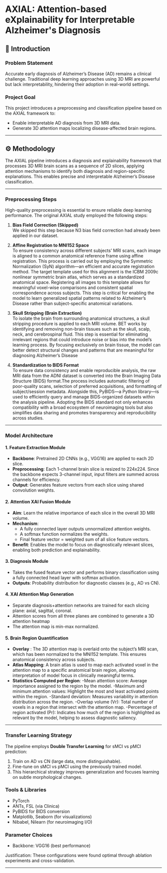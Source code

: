 # AXIAL: Attention-based eXplainability for Interpretable Alzheimer's Diagnosis

## 🧠 Introduction

### Problem Statement
Accurate early diagnosis of Alzheimer’s Disease (AD) remains a clinical challenge. Traditional deep learning approaches using 3D MRI are powerful but lack interpretability, hindering their adoption in real-world settings.

### Project Goal
This project introduces a preprocessing and classification pipeline based on the AXIAL framework to:
- Enable interpretable AD diagnosis from 3D MRI data.
- Generate 3D attention maps localizing disease-affected brain regions.

---


## ⚙️ Methodology


The AXIAL pipeline introduces a diagnosis and explainability framework that processes 3D MRI brain scans as a sequence of 2D slices, applying attention mechanisms to identify both diagnosis and region-specific explanations. This enables precise and interpretable Alzheimer’s Disease classification.

---

### Preprocessing Steps

High-quality preprocessing is essential to ensure reliable deep learning performance. The original AXIAL study employed the following steps:

1. **Bias Field Correction (Skipped)**  
   We skipped this step because N3 bias field correction had already been applied in our dataset.

2. **Affine Registration to MNI152 Space**  
   To ensure consistency across different subjects’ MRI scans, each image is aligned to a common anatomical reference frame using affine registration. This  process is carried out by employing the Symmetric Normalization (SyN) algorithm—an efficient and accurate registration method. The target template used for this alignment is the ICBM 2009c nonlinear symmetric brain atlas, which serves as a standardized anatomical space. Registering all images to this template allows for meaningful voxel-wise comparisons and consistent spatial correspondence across subjects. This step is critical for enabling the model to learn generalized spatial patterns related to Alzheimer’s Disease rather than subject-specific anatomical variations.

3. **Skull Stripping (Brain Extraction)**  
  To isolate the brain from surrounding anatomical structures, a skull stripping procedure is applied to each MRI volume. BET works by identifying and removing non-brain tissues such as the skull, scalp, neck, and cerebrospinal fluid. This step is essential for eliminating irrelevant regions that could introduce noise or bias into the model’s learning process. By focusing exclusively on brain tissue, the model can better detect structural changes and patterns that are meaningful for diagnosing Alzheimer’s Disease

4. **Standardization to BIDS Format**  
  To ensure data consistency and enable reproducible analysis, the raw MRI data from the ADNI dataset is converted into the Brain Imaging Data Structure (BIDS) format.The process includes automatic filtering of poor-quality scans, selection of preferred acquisitions, and formatting of subject/session metadata. Alongside this, PyBIDS—a Python library—is used to efficiently query and manage BIDS-organized datasets within the analysis pipeline. Adopting the BIDS standard not only enhances compatibility with a broad ecosystem of neuroimaging tools but also simplifies data sharing and promotes transparency and reproducibility across studies.
---

### Model Architecture

#### 1. Feature Extraction Module

- **Backbone**: Pretrained 2D CNNs (e.g., VGG16) are applied to each 2D slice.
- **Preprocessing**: Each 1-channel brain slice is resized to 224x224. Since the backbone expects 3-channel input, input filters are summed across channels for efficiency.
- **Output**: Generates feature vectors from each slice using shared convolution weights.

#### 2. Attention XAI Fusion Module

- **Aim**: Learn the relative importance of each slice in the overall 3D MRI volume.
- **Mechanism**:
  - A fully connected layer outputs unnormalized attention weights.
  - A softmax function normalizes the weights.
  - Final feature vector = weighted sum of all slice feature vectors.
- **Benefit**: Enables the model to focus on diagnostically relevant slices, enabling both prediction and explainability.

#### 3. Diagnosis Module

- Takes the fused feature vector and performs binary classification using a fully connected head layer with softmax activation.
- **Outputs**: Probability distribution for diagnostic classes (e.g., AD vs CN).

#### 4. XAI Attention Map Generation

- Separate diagnosis+attention networks are trained for each slicing plane: axial, sagittal, coronal.
- Attention scores from all three planes are combined to generate a 3D attention heatmap
- The attention map is min-max normalized.

#### 5. Brain Region Quantification

- **Overlay** :
The 3D attention map is overlaid onto the subject’s MRI scan, which has been normalized to the MNI152 template. This ensures anatomical consistency across subjects.
- **Atlas Mapping**:
A brain atlas is used to map each activated voxel in the attention map to a specific anatomical brain region, allowing interpretation of model focus in clinically meaningful terms.
- **Statistics Computed per Region**:
-Mean attention score: Average importance assigned to the region by the model.
-Maximum and minimum attention values: Highlight the most and least activated points within the region.
-Standard deviation: Measures variability in attention distribution across the region.
-Overlap volume (Vr): Total number of voxels in a region that intersect with the attention map.
-Percentage of region activated (Pr): Indicates how much of the region is highlighted as relevant by the model, helping to assess diagnostic saliency.

---

### Transfer Learning Strategy

The pipeline employs **Double Transfer Learning** for sMCI vs pMCI prediction:
1. Train on AD vs CN (large data, more distinguishable).
2. Fine-tune on sMCI vs pMCI using the previously trained model.
3. This hierarchical strategy improves generalization and focuses learning on subtle morphological changes.



### Tools & Libraries
- PyTorch
- ANTs, FSL (via Clinica)
- PyBIDS for BIDS conversion
- Matplotlib, Seaborn (for visualizations)
- Nibabel, Nilearn (for neuroimaging I/O)

### Parameter Choices
- Backbone: VGG16 (best performance)

Justification: These configurations were found optimal through ablation experiments and cross-validation.

---
